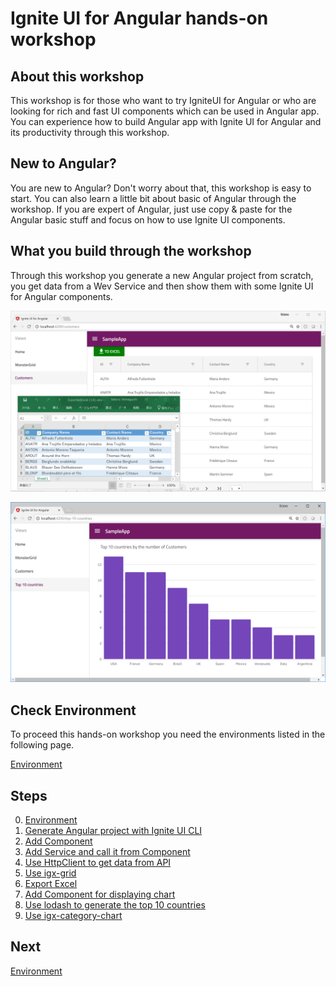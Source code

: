 # Ignite UI for Angular hands-on workshop

## About this workshop

This workshop is for those who want to try IgniteUI for Angular or who are looking for rich and fast UI components which can be used in Angular app. You can experience how to build Angular app with Ignite UI for Angular and its productivity through this workshop.

## New to Angular?

You are new to Angular? Don't worry about that, this workshop is easy to start. You can also learn a little bit about basic of Angular through the workshop. If you are expert of Angular, just use copy & paste for the Angular basic stuff and focus on how to use Ignite UI components.

## What you build through the workshop

Through this workshop you generate a new Angular project from scratch, you get data from a Wev Service and then show them with some Ignite UI for Angular components.

![](docs/assets/06-01.png)

![](docs/assets/09-01.png)

## Check Environment
To proceed this hands-on workshop you need the environments listed in the following page.

[Environment](docs/00-Environment.md)

## Steps

0. [Environment](docs/00-Environment.md)
1. [Generate Angular project with Ignite UI CLI](docs/01-Generate-Angular-project.md)
2. [Add Component](docs/02-Add-Component.md)
3. [Add Service and call it from Component](docs/03-Add-Service-and-call-it-from-Component.md)
4. [Use HttpClient to get data from API](docs/04-Use-HttpClient-to-get-data-from-API.md)
5. [Use igx-grid](docs/05-Use-igx-grid.md)
6. [Export Excel](docs/06-Exporting-Excel.md)
7. [Add Component for displaying chart](docs/07-Add-Component-for-displaying-Chart.md)
8. [Use lodash to generate the top 10 countries](docs/08-Use-lodash-to-generate-top-10-countries.md)
9. [Use igx-category-chart](docs/09-Use-igx-category-chart.md)

## Next

[Environment](docs/00-Environment.md)